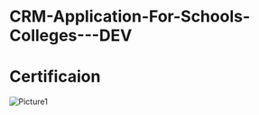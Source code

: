 # CRM-Application-For-Schools-Colleges---DEV
 # Certificaion
![Picture1](https://github.com/user-attachments/assets/8d8b6e04-7829-4700-a92f-b1b1bfb0be10)
